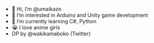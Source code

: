 - 👋 Hi, I’m @umaikaze
- 👀 I’m interested in Arduino and Unity game development
- 🌱 I’m currently learning C#, Python
- 😭 I love anime girls
- DP by @wakikamaboko (Twitter)

<!---
umaikaze/umaikaze is a ✨ special ✨ repository because its `README.md` (this file) appears on your GitHub profile.
You can click the Preview link to take a look at your changes.
--->
